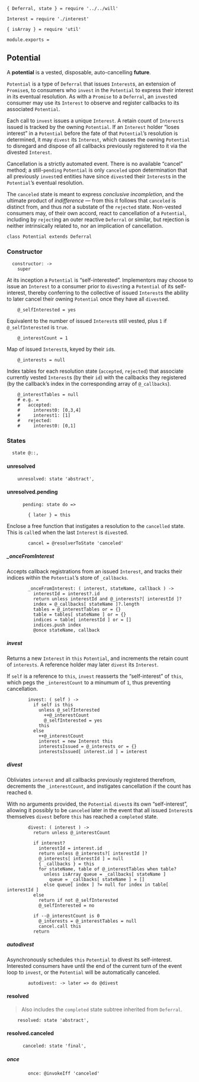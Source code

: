     { Deferral, state } = require '../../will'

    Interest = require './interest'

    { isArray } = require 'util'

    module.exports =



## Potential

A **potential** is a vested, disposable, auto-cancelling **future**.

`Potential` is a type of `Deferral` that issues `Interest`s, an extension of
`Promise`s, to consumers who `invest` in the `Potential` to express their
interest in its eventual resolution. As with a `Promise` to a `Deferral`, an
`invest`ed consumer may use its `Interest` to observe and register callbacks to
its associated `Potential`.

Each call to `invest` issues a unique `Interest`. A retain count of `Interest`s
issued is tracked by the owning `Potential`. If an `Interest` holder “loses
interest” in a `Potential` before the fate of that `Potential`’s resolution is
determined, it may `divest` its `Interest`, which causes the owning `Potential`
to disregard and dispose of all callbacks previously registered to it via the
divested `Interest`.

Cancellation is a strictly automated event. There is no available “cancel”
method; a still-`pending` `Potential` is only `canceled` upon determination
that all previously `invest`ed entities have since `divest`ed their `Interest`s
in the `Potential`’s eventual resolution.

The `canceled` state is meant to express *conclusive incompletion*, and the
ultimate product of *indifference* — from this it follows that `canceled` is
distinct from, and thus *not* a substate of the `rejected` state. Non-vested
consumers may, of their own accord, react to cancellation of a `Potential`,
including by `reject`ing an outer reactive `Deferral` or similar, but rejection
is neither intrinsically related to, nor an implication of cancellation.


    class Potential extends Deferral


### Constructor

      constructor: ->
        super

At its inception a `Potential` is “self-interested”. Implementors may choose to
issue an `Interest` to a consumer prior to `divest`ing a `Potential` of its
self-interest, thereby conferring to the collective of issued `Interest`s the
ability to later cancel their owning `Potential` once they have all `divest`ed.

        @_selfInterested = yes

Equivalent to the number of issued `Interest`s still vested, plus `1` if
`@_selfInterested` is `true`.

        @_interestCount = 1

Map of issued `Interest`s, keyed by their `id`s.

        @_interests = null

Index tables for each resolution state (`accepted`, `rejected`) that associate
currently vested `Interest`s (by their `id`) with the callbacks they registered
(by the callback’s index in the corresponding array of `@_callbacks`).

        @_interestTables = null
        # e.g. =
        #   accepted:
        #     interest0: [0,3,4]
        #     interest1: [1]
        #   rejected:
        #     interest0: [0,1]



### States

      state @::,


#### unresolved

        unresolved: state 'abstract',


#### unresolved.pending

          pending: state do =>

            { later } = this

Enclose a free function that instigates a resolution to the `cancelled` state.
This is `call`ed when the last `Interest` is `divest`ed.

            cancel = @resolverToState 'canceled'

##### _onceFromInterest

Accepts callback registrations from an issued `Interest`, and tracks their
indices within the `Potential`’s store of `_callbacks`.

            _onceFromInterest: ( interest, stateName, callback ) ->
              interestId = interest?.id
              return unless interestId and @_interests?[ interestId ]?
              index = @_callbacks[ stateName ]?.length
              tables = @_interestTables or = {}
              table = tables[ stateName ] or = {}
              indices = table[ interestId ] or = []
              indices.push index
              @once stateName, callback

##### invest

Returns a new `Interest` in `this` `Potential`, and increments the retain count
of `interests`. A reference holder may later `divest` its `Interest`.

If `self` is a reference to `this`, `invest` reasserts the “self-interest” of
`this`, which pegs the `_interestCount` to a minumum of `1`, thus preventing
cancellation.

            invest: ( self ) ->
              if self is this
                unless @_selfInterested
                  ++@_interestCount
                  @_selfInterested = yes
                this
              else
                ++@_interestCount
                interest = new Interest this
                interestsIssued = @_interests or = {}
                interestsIssued[ interest.id ] = interest

##### divest

Obliviates `interest` and all callbacks previously registered therefrom,
decrements the `_interestCount`, and instigates cancellation if the count has
reached `0`.

With no arguments provided, the `Potential` `divest`s its own “self-interest”,
allowing it possibly to be `canceled` later in the event that all issued
`Interest`s themselves `divest` before `this` has reached a `completed` state.

            divest: ( interest ) ->
              return unless @_interestCount

              if interest?
                interestId = interest.id
                return unless @_interests?[ interestId ]?
                @_interests[ interestId ] = null
                { _callbacks } = this
                for stateName, table of @_interestTables when table?
                  unless isArray queue = _callbacks[ stateName ]
                    queue = _callbacks[ stateName ] = []
                  else queue[ index ] ?= null for index in table[ interestId ]
              else
                return if not @_selfInterested
                @_selfInterested = no

              if --@_interestCount is 0
                @_interests = @_interestTables = null
                cancel.call this
              return

##### autodivest

Asynchronously schedules `this` `Potential` to divest its self-interest.
Interested consumers have until the end of the current turn of the event loop
to `invest`, or the `Potential` will be automatically canceled.

            autodivest: -> later => do @divest


#### resolved

> Also includes the `completed` state subtree inherited from `Deferral`.

        resolved: state 'abstract',


#### resolved.canceled

          canceled: state 'final',

##### once

            once: @invokeIff 'canceled'
